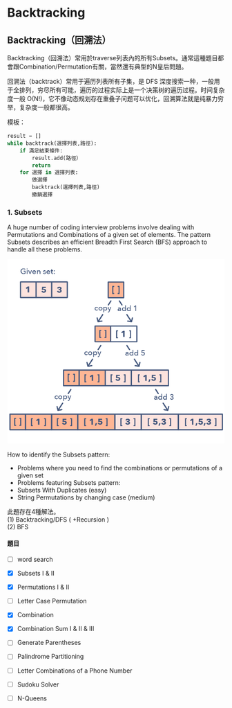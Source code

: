 # Backtracking

## Backtracking（回溯法）

Backtracking（回溯法）常用於traverse列表內的所有Subsets。通常這種題目都會跟Combination/Permutation有關，當然還有典型的N皇后問題。

回溯法（backtrack）常用于遍历列表所有子集，是 DFS 深度搜索一种，一般用于全排列，穷尽所有可能，遍历的过程实际上是一个决策树的遍历过程。时间复杂度一般 O\(N!\)，它不像动态规划存在重叠子问题可以优化，回溯算法就是纯暴力穷举，复杂度一般都很高。

模板：

```python
result = []
while backtrack(選擇列表,路徑):
    if 滿足結束條件:
        result.add(路徑）
        return
    for 選擇 in 選擇列表:
        做選擇
        backtrack(選擇列表,路徑)
        撤銷選擇
```

### 1. Subsets

A huge number of coding interview problems involve dealing with Permutations and Combinations of a given set of elements. The pattern Subsets describes an efficient Breadth First Search \(BFS\) approach to handle all these problems.

![](../.gitbook/assets/subsets.jpg)



How to identify the Subsets pattern:

* Problems where you need to find the combinations or permutations of a given set
* Problems featuring Subsets pattern:
* Subsets With Duplicates \(easy\)
* String Permutations by changing case \(medium\)

此題存在4種解法。  
\(1\) Backtracking/DFS \( +Recursion \)  
\(2\) BFS



#### 題目

* [ ] word search
* [x] Subsets I & II
* [x] Permutations I & II
* [ ] Letter Case Permutation
* [x] Combination
* [x] Combination Sum I & II & III
* [ ] Generate Parentheses
* [ ] Palindrome Partitioning
* [ ] Letter Combinations of a Phone Number
* [ ] Sudoku Solver
* [ ] N-Queens

